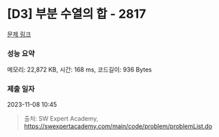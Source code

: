 # [D3] 부분 수열의 합 - 2817 

[문제 링크](https://swexpertacademy.com/main/code/problem/problemDetail.do?contestProbId=AV7IzvG6EksDFAXB) 

### 성능 요약

메모리: 22,872 KB, 시간: 168 ms, 코드길이: 936 Bytes

### 제출 일자

2023-11-08 10:45



> 출처: SW Expert Academy, https://swexpertacademy.com/main/code/problem/problemList.do